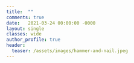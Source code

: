 ```yaml
---
title:  ""
comments: true
date:   2021-03-24 00:00:00 -0000
layout: single
classes: wide
author_profile: true
header:
  teaser: /assets/images/hammer-and-nail.jpeg
---
```


